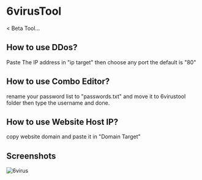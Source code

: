 # 6virusTool
&lt; Beta Tool...

## How to use DDos?
Paste The IP address in "ip target" then choose any port the default is "80"

## How to use Combo Editor?
rename your password list to "passwords.txt" and move it to 6virustool folder then type the username and done.

## How to use Website Host IP?
copy website domain and paste it in "Domain Target"

## Screenshots

![6virus](https://i.ibb.co/hmQSmf7/Screenshot-from-2020-04-15-09-39-02.png)

